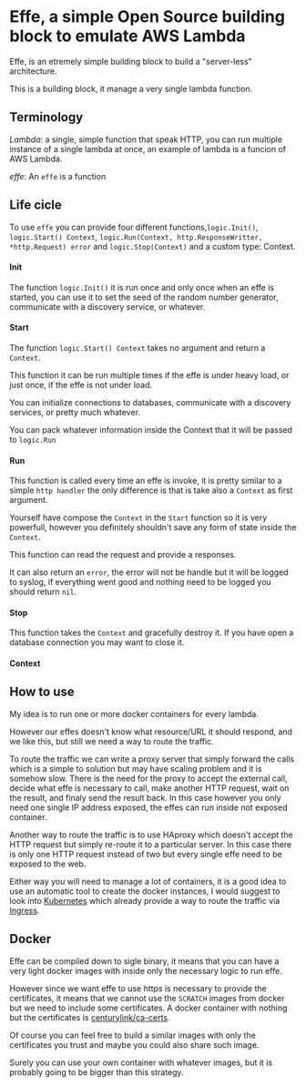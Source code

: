 # Effe, a simple Open Source building block to emulate AWS Lambda

Effe, is an etremely simple building block to build a "server-less" architecture.

This is a building block, it manage a very single lambda function.

## Terminology

*Lambda*: a single, simple function that speak HTTP, you can run multiple instance of a single lambda at once, an example of lambda is a funcion of AWS Lambda.

*effe*: An `effe` is a function 

## Life cicle

To use `effe` you can provide four different functions,`logic.Init()`, `logic.Start() Context`, `logic.Run(Context, http.ResponseWritter, *http.Request) error` and `logic.Stop(Context)` and a custom type: Context.

#### Init

The function `logic.Init()` it is run once and only once when an effe is started, you can use it to set the seed of the random number generator, communicate with a discovery service, or whatever.

#### Start

The function `logic.Start() Context` takes no argument and return a `Context`.

This function it can be run multiple times if the effe is under heavy load, or just once, if the effe is not under load.

You can initialize connections to databases, communicate with a discovery services, or pretty much whatever.

You can pack whatever information inside the Context that it will be passed to `logic.Run`

#### Run

This function is called every time an effe is invoke, it is pretty similar to a simple `http handler` the only difference is that is take also a `Context` as first argument.

Yourself have compose the `Context` in the `Start` function so it is very powerfull, however you definitely shouldn't save any form of state inside the `Context`.

This function can read the request and provide a responses.

It can also return an `error`, the error will not be handle but it will be logged to syslog, if everything went good and nothing need to be logged you should return `nil`.

#### Stop

This function takes the `Context` and gracefully destroy it. 
If you have open a database connection you may want to close it.

#### Context




## How to use

My idea is to run one or more docker containers for every lambda.

However our effes doesn't know what resource/URL it should respond, and we like this, but still we need a way to route the traffic.

To route the traffic we can write a proxy server that simply forward the calls which is a simple to solution but may have scaling problem and it is somehow slow. 
There is the need for the proxy to accept the external call, decide what effe is necessary to call, make another HTTP request, wait on the result, and finaly send the result back.
In this case however you only need one single IP address exposed, the effes can run inside not exposed container.

Another way to route the traffic is to use HAproxy which doesn't accept the HTTP request but simply re-route it to a particular server. In this case there is only one HTTP request instead of two but every single effe need to be exposed to the web.

Either way you will need to manage a lot of containers, it is a good idea to use an automatic tool to create the docker instances, I would suggest to look into [Kubernetes](kubernetes) which already provide a way to route the traffic via [Ingress](ingress).

## Docker 

Effe can be compiled down to sigle binary, it means that you can have a very light docker images with inside only the necessary logic to run effe.

However since we want effe to use http*s* is necessary to provide the certificates, it means that we cannot use the `SCRATCH` images from docker but we need to include some certificates. A docker container with nothing but the certificates is [centurylink/ca-certs](ca-certs).

Of course you can feel free to build a similar images with only the certificates you trust and maybe you could also share such image.

Surely you can use your own container with whatever images, but it is probably going to be bigger than this strategy.


[kubernetes]: http://kubernetes.io/
[ingress]: http://kubernetes.io/v1.1/docs/user-guide/ingress.html
[ca-certs]: https://hub.docker.com/r/centurylink/ca-certs/
